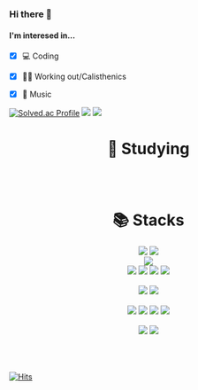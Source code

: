 ### Hi there 👋

#### I'm interesed in...

#### 
- [x] 💻️ Coding  
- [x] 🏋‍♀️️ Working out/Calisthenics  
- [x] 🎸️ Music


[![Solved.ac Profile](http://mazassumnida.wtf/api/v2/generate_badge?boj=cmc9595)](https://solved.ac/cmc9595)
<img src = "https://github-readme-stats.vercel.app/api/top-langs/?username=cmc9595&layout=compact&theme=buefy"/> 
<img src="http://mazandi.herokuapp.com/api?handle=cmc9595&theme=warm"/>
<!--
**cmc9595/cmc9595** is a ✨ _special_ ✨ repository because its `README.md` (this file) appears on your GitHub profile.

Here are some ideas to get you started:

- 🔭 I’m currently working on ...
- 🌱 I’m currently learning ...
- 👯 I’m looking to collaborate on ...
- 🤔 I’m looking for help with ...
- 💬 Ask me about ...
- 📫 How to reach me: ...
- 😄 Pronouns: ...
- ⚡ Fun fact: ...
-->

<div align=center><h1>📔 Studying</h1></div>

<br></br>
<div align=center><h1>📚️ Stacks</h1></div>
<div align=center>
    <img src="https://img.shields.io/badge/Python-3776AB?style=for-the-badge&logo=Python&logoColor=white"/>
    <img src="https://img.shields.io/badge/Django-092E20?style=for-the-badge&logo=Django&logoColor=white"/>
    <br>
<img src="https://img.shields.io/badge/Jupyter-F37626?style=for-the-badge&logo=Jupyter&logoColor=white"/>

</div>

<div align=center>
<img src="https://img.shields.io/badge/HTML5-E34F26?style=for-the-badge&logo=HTML5&logoColor=white"/>
<img src="https://img.shields.io/badge/JavaScript-F7DF1E?style=for-the-badge&logo=JavaScript&logoColor=white"/>
<img src="https://img.shields.io/badge/CSS3-1572B6?style=for-the-badge&logo=CSS3&logoColor=white"/>
<img src="https://img.shields.io/badge/Bootstrap-7952B3?style=for-the-badge&logo=Bootstrap&logoColor=white"/>
<br></br>
<img src="https://img.shields.io/badge/SpringBoot-6DB33F?style=for-the-badge&logo=SpringBoot&logoColor=white"/>
<img src="https://img.shields.io/badge/MySQL-4479A1?style=for-the-badge&logo=MySQL&logoColor=white"/>
<br></br>
<img src="https://img.shields.io/badge/Ubuntu-E95420?style=for-the-badge&logo=Ubuntu&logoColor=white"/>
<img src="https://img.shields.io/badge/Linux-FCC624?style=for-the-badge&logo=Linux&logoColor=white"/>
<img src="https://img.shields.io/badge/Docker-2496ED?style=for-the-badge&logo=Docker&logoColor=white"/>
<img src="https://img.shields.io/badge/Kubernetes-326CE5?style=for-the-badge&logo=Kubernetes&logoColor=white"/>
<br></br>
<img src="https://img.shields.io/badge/C-A8B9CC?style=for-the-badge&logo=C&logoColor=white"/>
<!-- <img src="https://img.shields.io/badge/C++-00599C?style=for-the-badge&logo=C++-Solutions-blue&logoColor=white"> -->
<img src="https://img.shields.io/badge/C++-Solutions-blue.svg?style=flat&logo=c%2B%2B"/>
<br></br>
<br></br>
</div>


[![Hits](https://hits.seeyoufarm.com/api/count/incr/badge.svg?url=https%3A%2F%2Fgithub.com%2Fcmc9595&count_bg=%2379C83D&title_bg=%23555555&icon=&icon_color=%23E7E7E7&title=hits&edge_flat=false)](https://hits.seeyoufarm.com)
